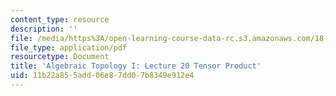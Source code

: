 ```yaml
---
content_type: resource
description: ''
file: /media/https%3A/open-learning-course-data-rc.s3.amazonaws.com/18-905-algebraic-topology-i-fall-2016/11b22a855add06e87dd07b8349e912e4_MIT18_905F16_lec20.pdf
file_type: application/pdf
resourcetype: Document
title: 'Algebraic Topology I: Lecture 20 Tensor Product'
uid: 11b22a85-5add-06e8-7dd0-7b8349e912e4
---
```

